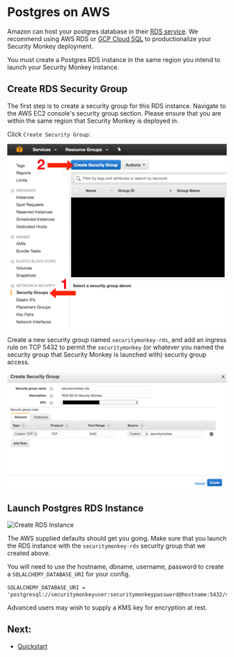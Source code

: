 Postgres on AWS
===============

Amazon can host your postgres database in their [RDS service](https://aws.amazon.com/rds/).  We recommend using AWS RDS or [GCP Cloud SQL](postgres_gcp.md) to productionalize your Security Monkey deployment.

You must create a Postgres RDS instance in the same region you intend to launch your Security Monkey instance.

Create RDS Security Group
-------------------------
The first step is to create a security group for this RDS instance. Navigate to the AWS EC2 console's security group section.
Please ensure that you are within the same region that Security Monkey is deployed in.

Click `Create Security Group`:

![Create new security group](images/new_security_group.png)

Create a new security group named `securitymonkey-rds`, and add an ingress rule on TCP 5432 to permit the `securitymonkey` 
(or whatever you named the security group that Security Monkey is launched with) security group access.

![Sg details](images/rds_sg.png)


Launch Postgres RDS Instance
---------------------------

![Create RDS Instance](images/aws_rds.png "Create RDS Instance")

The AWS supplied defaults should get you going. 
Make sure that you launch the RDS instance with the `securitymonkey-rds` security group that we created above.

You will need to use the hostname, dbname, username, password to create a `SQLALCHEMY_DATABASE_URI` for your config.

    SQLALCHEMY_DATABASE_URI = 'postgresql://securitymonkeyuser:securitymonkeypassword@hostname:5432/secmonkey'

Advanced users may wish to supply a KMS key for encryption at rest.


Next:
-----

- [Quickstart](quickstart.md#launch-an-instance)
